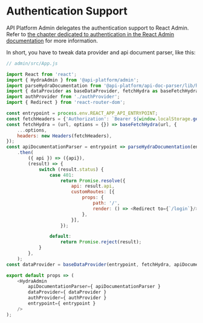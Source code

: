 # Authentication Support

API Platform Admin delegates the authentication support to React Admin.
Refer to [the chapter dedicated to authentication in the React Admin documentation](https://marmelab.com/react-admin/Authentication.html)
for more information.

In short, you have to tweak data provider and api document parser, like this:

```javascript
// admin/src/App.js

import React from 'react';
import { HydraAdmin } from '@api-platform/admin';
import parseHydraDocumentation from '@api-platform/api-doc-parser/lib/hydra/parseHydraDocumentation';
import { dataProvider as baseDataProvider, fetchHydra as baseFetchHydra  } from '@api-platform/admin';
import authProvider from './authProvider';
import { Redirect } from 'react-router-dom';

const entrypoint = process.env.REACT_APP_API_ENTRYPOINT;
const fetchHeaders = {'Authorization': `Bearer ${window.localStorage.getItem('token')}`};
const fetchHydra = (url, options = {}) => baseFetchHydra(url, {
    ...options,
    headers: new Headers(fetchHeaders),
});
const apiDocumentationParser = entrypoint => parseHydraDocumentation(entrypoint, { headers: new Headers(fetchHeaders) })
    .then(
        ({ api }) => ({api}),
        (result) => {
            switch (result.status) {
                case 401:
                    return Promise.resolve({
                        api: result.api,
                        customRoutes: [{
                            props: {
                                path: '/',
                                render: () => <Redirect to={`/login`}/>,
                            },
                        }],
                    });

                default:
                    return Promise.reject(result);
            }
        },
    );
const dataProvider = baseDataProvider(entrypoint, fetchHydra, apiDocumentationParser);

export default props => (
    <HydraAdmin
        apiDocumentationParser={ apiDocumentationParser }
        dataProvider={ dataProvider }
        authProvider={ authProvider }
        entrypoint={ entrypoint }
    />
);
```
